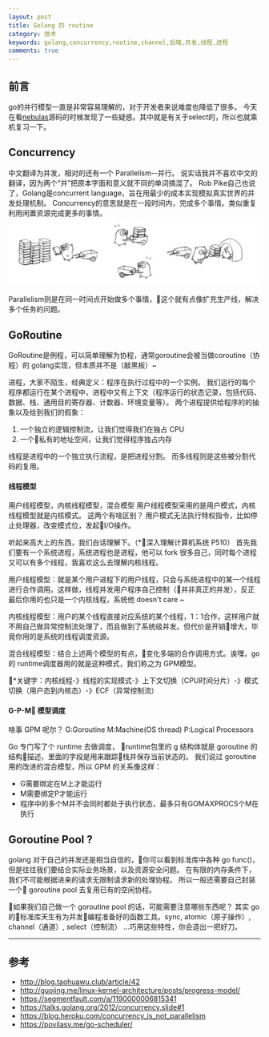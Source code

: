 ```yaml
---
layout: post
title: Golang 的 routine
category: 技术
keywords: golang,concurrency,routine,channel,后端,并发,线程,进程
comments: true
---
```


## 前言
go的并行模型一直是非常容易理解的，对于开发者来说难度也降低了很多。
今天在看[nebulas](https://github.com/nebulasio/go-nebulas)源码的时候发现了一些疑惑。其中就是有关于select的，所以也就乘机复习一下。

## Concurrency
中文翻译为并发，相对的还有一个 Parallelism--并行。
说实话我并不喜欢中文的翻译，因为两个“并”把原本字面和意义就不同的单词搞混了。
Rob Pike自己也说了，Golang是concurrent language，旨在用最少的成本实现模拟真实世界的并发处理机制。
Concurrency的意思就是在一段时间内，完成多个事情。类似重复利用闲置资源完成更多的事情。
![conc](/assets/img/concurrency.png)

Parallelism则是在同一时间点开始做多个事情，这个就有点像扩充生产线，解决多个任务的问题。

## GoRoutine
GoRoutine是例程，可以简单理解为协程，通常goroutine会被当做coroutine（协程）的 golang实现，但本质并不是（敲黑板）~

进程，大家不陌生，经典定义：程序在执行过程中的一个实例。
我们运行的每个程序都运行在某个进程中，进程中又有上下文（程序运行的状态记录，包括代码、数据、栈、通用目的寄存器、计数器、环境变量等）。
两个进程提供给程序的的抽象以及给到我们的假象：
1. 一个独立的逻辑控制流，让我们觉得我们在独占 CPU
2. 一个私有的地址空间，让我们觉得程序独占内存

线程是进程中的一个独立执行流程，是把进程分割。
而多线程则是这些被分割代码的复用。

#### 线程模型
用户线程模型，内核线程模型，混合模型
用户线程模型采用的是用户模式，内核线程模型就是内核模式。
这两个有啥区别？
用户模式无法执行特权指令，比如停止处理器，改变模式位，发起I/O操作。

听起来高大上的东西，我们白话理解下。（*深入理解计算机系统 P510）
首先我们要有一个系统进程，系统进程也是进程，他可以 fork
很多自己，同时每个进程又可以有多个线程，我喜欢这么去理解内核线程。

用户线程模型：就是某个用户进程下的用户线程，只会与系统进程中的某一个线程进行合作调用。这样做，线程并发用户程序自己控制（并非真正的并发），反正最后你用的也只是一个内核线程，系统他 doesn't care ~

内核线程模型：用户的某个线程直接对应系统的某个线程，1：1合作，这样用户就不用自己做异常控制流处理了，而且做到了系统级并发。但代价是开销增大，毕竟你用的是系统的线程调度资源。

混合线程模型：结合上述两个模型的有点，变化多端的合作调用方式。诶嘿，go的 runtime调度器用的就是这种模式，我们称之为 GPM模型。

*关键字：内核线程-》线程的实现模式-》上下文切换（CPU时间分片）-》模式切换（用户态到内核态）-》ECF（异常控制流）

#### G-P-M 模型调度
啥事 GPM 呢尔？
G:Goroutine
M:Machine(OS thread)
P:Logical Processors

Go 专门写了个 runtime 去做调度，
runtime包里的 g 结构体就是 goroutine 的结构描述，里面的字段是用来跟踪栈并保存当前状态的。
我们说过 goroutine 用的改进的混合模型，所以 GPM 的关系像这样：
- G需要绑定在M上才能运行
- M需要绑定P才能运行
- 程序中的多个M并不会同时都处于执行状态，最多只有GOMAXPROCS个M在执行


## Goroutine Pool ?
golang 对于自己的并发还是相当自信的，你可以看到标准库中各种 go func()，
但是往往我们要结合实际业务场景，以及资源安全问题。
在有限的内存条件下，我们不可能根据进来的请求无限制请求新的处理协程。
所以一般还需要自己封装一个 goroutine pool 去复用已有的空闲协程。

如果我们自己做一个 goroutine pool 的话，可能需要注意哪些东西呢？
其实 go 的标准库天生有为并发编程准备好的函数工具。sync, atomic（原子操作）, channel（通道）, select（控制流）
...巧用这些特性，你会造出一把好刀。



---
## 参考
- http://blog.taohuawu.club/article/42
- http://guojing.me/linux-kernel-architecture/posts/progress-model/
- https://segmentfault.com/a/1190000006815341
- https://talks.golang.org/2012/concurrency.slide#1
- https://blog.heroku.com/concurrency_is_not_parallelism
- https://povilasv.me/go-scheduler/
